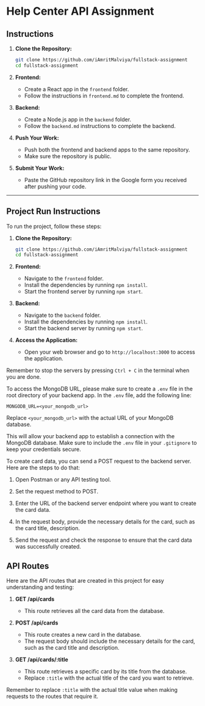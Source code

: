 # Help Center API Assignment

## Instructions

1. **Clone the Repository:**

   ```bash
   git clone https://github.com/iAmritMalviya/fullstack-assignment
   cd fullstack-assignment
   ```

2. **Frontend:**

   - Create a React app in the `frontend` folder.
   - Follow the instructions in `frontend.md` to complete the frontend.

3. **Backend:**

   - Create a Node.js app in the `backend` folder.
   - Follow the `backend.md` instructions to complete the backend.

4. **Push Your Work:**

   - Push both the frontend and backend apps to the same repository.
   - Make sure the repository is public.

5. **Submit Your Work:**
   - Paste the GitHub repository link in the Google form you received after pushing your code.

---

## Project Run Instructions

To run the project, follow these steps:

1. **Clone the Repository:**

   ```bash
   git clone https://github.com/iAmritMalviya/fullstack-assignment
   cd fullstack-assignment
   ```

2. **Frontend:**

   - Navigate to the `frontend` folder.
   - Install the dependencies by running `npm install`.
   - Start the frontend server by running `npm start`.

3. **Backend:**

   - Navigate to the `backend` folder.
   - Install the dependencies by running `npm install`.
   - Start the backend server by running `npm start`.

4. **Access the Application:**
   - Open your web browser and go to `http://localhost:3000` to access the application.

Remember to stop the servers by pressing `Ctrl + C` in the terminal when you are done.

To access the MongoDB URL, please make sure to create a `.env` file in the root directory of your backend app. In the `.env` file, add the following line:

```
MONGODB_URL=<your_mongodb_url>
```

Replace `<your_mongodb_url>` with the actual URL of your MongoDB database.

This will allow your backend app to establish a connection with the MongoDB database. Make sure to include the `.env` file in your `.gitignore` to keep your credentials secure.

To create card data, you can send a POST request to the backend server. Here are the steps to do that:

1. Open Postman or any API testing tool.

2. Set the request method to POST.

3. Enter the URL of the backend server endpoint where you want to create the card data.

4. In the request body, provide the necessary details for the card, such as the card title, description.

5. Send the request and check the response to ensure that the card data was successfully created.

## API Routes

Here are the API routes that are created in this project for easy understanding and testing:

1. **GET /api/cards**

   - This route retrieves all the card data from the database.

2. **POST /api/cards**
   - This route creates a new card in the database.
   - The request body should include the necessary details for the card, such as the card title and description.
3. **GET /api/cards/:title**
   - This route retrieves a specific card by its title from the database.
   - Replace `:title` with the actual title of the card you want to retrieve.

Remember to replace `:title` with the actual title value when making requests to the routes that require it.
